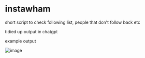 # instawham
short script to check following list, people that don't follow back etc

tidied up output in chatgpt


example output

![image](https://github.com/user-attachments/assets/c4f75d50-2699-48dd-9f2f-60f8553e573e)
